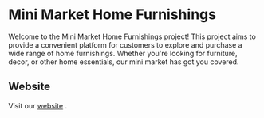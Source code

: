 # Mini Market Home Furnishings

Welcome to the Mini Market Home Furnishings project! This project aims to provide a convenient platform for customers to explore and purchase a wide range of home furnishings. Whether you're looking for furniture, decor, or other home essentials, our mini market has got you covered.

## Website

Visit our [website](https://elyahyaouy-fl.github.io/mini-market-home-Furnishings/) .


